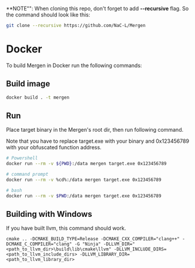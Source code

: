 
**NOTE"": When cloning this repo, don't forget to add **--recursive** flag. 
So the command should look like this:

```bash
git clone --recursive https://github.com/NaC-L/Mergen
```

# Docker

To build Mergen in Docker run the following commands:

## Build image

```bash
docker build . -t mergen
```

## Run

Place target binary in the Mergen's root dir, then run following command.

Note that you have to replace target.exe with your binary and 0x123456789 with your obfuscated function address.

```bash
# Powershell
docker run --rm -v ${PWD}:/data mergen target.exe 0x123456789

# command prompt
docker run --rm -v %cd%:/data mergen target.exe 0x123456789

# bash
docker run --rm -v $PWD:/data mergen target.exe 0x123456789
```


## Building with Windows
If you have built llvm, this command should work.
```
cmake .. -DCMAKE_BUILD_TYPE=Release -DCMAKE_CXX_COMPILER="clang++" -DCMAKE_C_COMPILER="clang" -G "Ninja" -DLLVM_DIR="<path_to_llvm_dir>\build\lib\cmake\llvm" -DLLVM_INCLUDE_DIRS=<path_to_llvm_include_dirs> -DLLVM_LIBRARY_DIR=<path_to_llvm_library_dir>
```